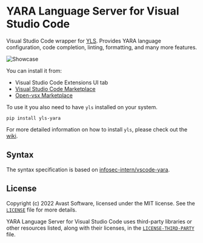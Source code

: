 # YARA Language Server for Visual Studio Code

Visual Studio Code wrapper for [YLS](https://www.github.com/avast/yls). Provides
YARA language configuration, code completion, linting, formatting, and many
more features.

![Showcase](https://github.com/avast/yls/raw/master/assets/yls.png)

You can install it from:
- Visual Studio Code Extensions UI tab
- [Visual Studio Code Marketplace](https://marketplace.visualstudio.com/items?itemName=avast-threatlabs-yara.vscode-yls)
- [Open-vsx Marketplace](https://open-vsx.org/extension/avast-threatlabs-yara/vscode-yls)

To use it you also need to have `yls` installed on your system.

```
pip install yls-yara
```

For more detailed information on how to install `yls`, please check out the
[wiki](https://github.com/avast/yls/wiki/How-to-setup).

## Syntax

The syntax specification is based on
[infosec-intern/vscode-yara](https://github.com/infosec-intern/vscode-yara/blob/cc5e2d2372449329c4eb3167538592a7d378e5f5/yara/syntaxes/yara.tmLanguage.json).

## License

Copyright (c) 2022 Avast Software, licensed under the MIT license. See the
[`LICENSE`](https://github.com/avast/yls/blob/master/editors/vscode/LICENSE)
file for more details.

YARA Language Server for Visual Studio Code uses third-party libraries or other
resources listed, along with their licenses, in the
[`LICENSE-THIRD-PARTY`](https://github.com/avast/yls/blob/master/editors/vscode/LICENSE-THIRD-PARTY)
file.
